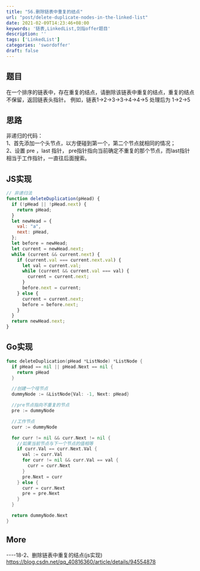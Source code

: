 ```yaml
---
title: "56.删除链表中重复的结点"
url: "post/delete-duplicate-nodes-in-the-linked-list"
date: 2021-02-09T14:23:46+08:00
keywords: '链表,LinkedList,剑指offer题目'
description: ''
tags: ['LinkedList']
categories: 'swordoffer'
draft: false
---
```


## 题目

在一个排序的链表中，存在重复的结点，请删除该链表中重复的结点，重复的结点不保留，返回链表头指针。 例如，链表1->2->3->3->4->4->5 处理后为 1->2->5

## 思路

非递归的代码：  
1、首先添加一个头节点，以方便碰到第一个，第二个节点就相同的情况；  
2、设置 pre ，last 指针， pre指针指向当前确定不重复的那个节点，而last指针相当于工作指针，一直往后面搜索。  

## JS实现

```javascript
// 非递归法
function deleteDuplication(pHead) {
  if (!pHead || !pHead.next) {
    return pHead;
  }
  let newHead = {
    val: "a",
    next: pHead,
  };
  let before = newHead;
  let current = newHead.next;
  while (current && current.next) {
    if (current.val === current.next.val) {
      let val = current.val;
      while (current && current.val === val) {
        current = current.next;
      }
      before.next = current;
    } else {
      current = current.next;
      before = before.next;
    }
  }
  return newHead.next;
}
```

## Go实现

```go
func deleteDuplication(pHead *ListNode) *ListNode {
  if pHead == nil || pHead.Next == nil {
    return pHead
  }

  //创建一个哑节点
  dummyNode := &ListNode{Val: -1, Next: pHead}

  //pre节点指向不重复的节点
  pre := dummyNode

  //工作节点
  curr := dummyNode

  for curr != nil && curr.Next != nil {
    //如果当前节点与下一个节点的值相等
    if curr.Val == curr.Next.Val {
      val := curr.Val
      for curr != nil && curr.Val == val {
        curr = curr.Next
      }
      pre.Next = curr
    } else {
      curr = curr.Next
      pre = pre.Next
    }
  }

  return dummyNode.Next
}
```

## More


----18-2、删除链表中重复的结点(js实现)  
https://blog.csdn.net/qq_40816360/article/details/94554878
